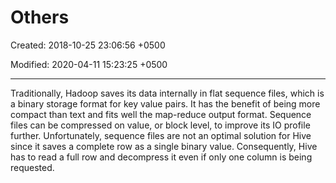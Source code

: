 # Others

Created: 2018-10-25 23:06:56 +0500

Modified: 2020-04-11 15:23:25 +0500

---

Traditionally, Hadoop saves its data internally in flat sequence files, which is a binary storage format for key value pairs. It has the benefit of being more compact than text and fits well the map-reduce output format. Sequence files can be compressed on value, or block level, to improve its IO profile further. Unfortunately, sequence files are not an optimal solution for Hive since it saves a complete row as a single binary value. Consequently, Hive has to read a full row and decompress it even if only one column is being requested.
